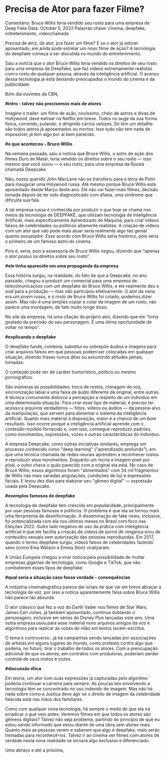 # Precisa de Ator para fazer Filme?

Comentário: Bruce Willis teria vendido seu rosto para uma empresa de Deep Fake
Data: October 5, 2022
Palavras chave: cinema, deepfake, entretenimento, videochamada

Precisa de atriz, de ator, pra fazer um filme? E se o ator já estiver aposentado, ele ainda pode estrelar um novo filme de ação? A tecnologia do deepfake começa a ser discutida no mundo do entretenimento.

Saiu a notícia que o ator Bruce Willis teria vendido os direitos de seu rosto para uma empresa de Deepfake, que faz vídeos extremamente realistas com o rosto de qualquer pessoa, através da inteligência artificial. O avanço dessa tecnologia já está deixando preocupados o mundo do cinema e da publicidade.

Bom dia ouvintes da CBN,

**#intro - talvez não precisemos mais de atores**

Imagine o trailer: um filme de ação, novíssimo, cheio de astros e divas de Hollywood, deve estrear na Netflix em breve. Todos no auge da sua forma física, correndo, pulando, e dirigindo carros velozes. Só tem um detalhe: são todos astros já aposentados ou mortos. Isso tudo não tem nada de impossível; já tem algo por aí bem parecido.

**#o que aconteceu - Bruce Willis**

Na semana passada, saiu a notícia que Bruce Willis, o astro de ação dos filmes Duro de Matar, teria vendido os direitos sobre o seu rosto — isso mesmo que você ouviu — o seu rosto, para uma empresa da Rússia chamada Deepcake.

Não, nosso querido John MacLane não se transferiu para a terra de Putin para inaugurar uma Holywood russa. Até mesmo porque Bruce Willis está aposentado desde Março deste ano. Ele não vai fazer mais filmes, decisão tomada depois de ter sido diagnosticado com afasia, uma síndrome que dificulta sua fala. 

A tal empresa russa é conhecida por produzir o que hoje se chama nos meios da tecnologia de DEEPFAKE, que utilizam tecnologia de Inteligência Artificial, mais especificamente Aprendizado de Máquina, para criar vídeos falsos de celebridades ou políticos altamente realistas. A criação de vídeos com um ator que não pode mais atuar seria realmente algo tão genial quanto assustador. Esse acordo com Bruce Willis seria histórico, pois seria o primeiro de um famoso astro do cinema. 

Pois é, seria, pois a assessoria de Bruce Willis negou, dizendo que “apenas o ator possui os direitos sobre seu rosto”. 

**#ele tinha aparecido em uma propaganda da empresa**

Essa história surgiu, na realidade, do fato de que a Deepcake, no ano passado, chegou a produzir um comercial para uma empresa de telecomunicações com um deepfake do Bruce Willis, e ele realmente deu o aval para a produção — mas não participou efetivamente. O ator da cena era um jovem russo, e o rosto de Bruce Willis foi colado, podemos dizer assim. Mas não é uma simples copiar e colar da imagem de um rosto; não parece uma montagem, de fato muito longe disso.

No site da empresa, há uma citação do próprio ator, dizendo que ele “tinha gostado da precisão do seu personagem. É uma ótima oportunidade de voltar no tempo”. 

**#explicando o deepfake**

O deepfake funde, combina, substitui ou sobrepõe áudios e imagens para criar arquivos falsos em que pessoas podem ser colocadas em qualquer situação, dizendo frases nunca ditas ou assumindo atitudes jamais tomadas. 

O conteúdo pode ser de caráter humorístico, político ou mesmo pornográfico. 

São inúmeras as possibilidades: troca de rostos, clonagem de voz, sincronização labial a uma faixa de áudio diferente da original, entre outras. A técnica comumente distorce a percepção a respeito de um indivíduo em uma determinada situação. 
Para criar esse tipo de material, é preciso ter acesso a arquivos verdadeiros — fotos, vídeos ou áudios — da pessoa-alvo da manipulação, que servem para alimentar o sistema da inteligência artificial. Quanto mais material à disposição, maior é a chance de um bom resultado. Isso ocorre porque a inteligência artificial aprende com o conteúdo-modelo fornecido e, com isso, consegue reproduzir padrões, como movimentos, expressões, vozes e outras características do indivíduo.

A empresa Deepcake, como outras iniciativas similares, emprega um processo conhecido como "deep learning" ("aprendizado profundo"), em que uma técnica chamada de redes neurais aprendem a reconhecer rostos e reproduzir seus movimentos. Enquanto um recria a imagem pixel por pixel, o outro checa o quão parecido com a original ela está. No caso de Bruce Willis, esses algoritmos foram "alimentados" com 34 mil fragmentos de Willis nas mais variadas angulações, condições de luz e expressões faciais. E levou dez dias para elaborar seu "gêmeo digital" — expressão usada pela Deepcake.

**#exemplos famosos de deepfake**

A tecnologia de deepfake tem crescido em popularidade, principalmente por usar pessoas famosas e políticos. O problema é que ela se tornou mais uma ferramenta de desinformação. A disseminação de fake news, inclusive, foi potencializada com ela nos últimos meses no Brasil com foco nas Eleições 2022. Outro lado negativo do uso da prática com inteligência artificial é que ele facilita a criação de vídeos de pornô de vingança e/ou de conteúdos sexuais sem autorização das pessoas reproduzidas. Em 2017, quando o termo deepfake surgiu, vídeos falsos de celebridades fazendo sexo (como Ema Watson e Emma Ston) viralizaram. 

A União Europeia chegou a virar notícia pela possibilidade de multar empresas gigantes de tecnologia, como Google e TikTok, que não combaterem esses tipos de deepfake. 

**#qual seria a situação caso fosse verdade - consequências**

A indústria cinematográfica parece dar sinais de que vai em breve abraçar a tecnologia de vez, por isso a notícia aparentemente falsa sobre Bruce Willis não parece tão absurda.

O ator clássico que fez a voz do Darth Vader nos filmes de Star Wars, James Earl Jones, já também aposentado, continua dublando o personagem, inclusive em séries do Disney Plus lançadas este ano. Uma outra empresa usou para esse material novo arquivos antigos da voz e algoritmos para replicar as vozes do vilão em textos recém-escritos. 

O tema é controverso…já há campanhas sendo lançadas por associações de artistas em alguns lugares do mundo, como protesto contra algo que poderia, no futuro, tirar o trabalho de todos os atores. Com a preocupação adicional de que os atores, em contratos com produtoras, poderiam perder controle de seus rostos e vozes.

**#discussão ética**

Em teoria, um ator com suas expressões já capturadas pelo algoritmo poderia continuar a carreira para sempre. As poucas leis envolvendo a tecnologia têm se concentrado no uso indevido de imagem. Mas não há nada sobre como a Justiça deve agir se o direito de imagem da celebridade falecida está nas mãos dos familiares. 

Como com qualquer nova tecnologia, há sempre o medo de que ela irá erradicar o que veio antes. Veremos filmes em que todos os atores são gêmeos digitais? Talvez não seja problema, partindo do princípio de que eu estou sendo informado que estou diante de uma obra sem atores reais. Quanto mais as pessoas verem e saberem que algo é deepfake, mais serão treinadas para reconhecê-los. Talvez ir ao cinema ver filmes com atores de verdade nesta nova realidade se tornará algo exclusivo e diferenciado.

Uma abraço e até a próxima,